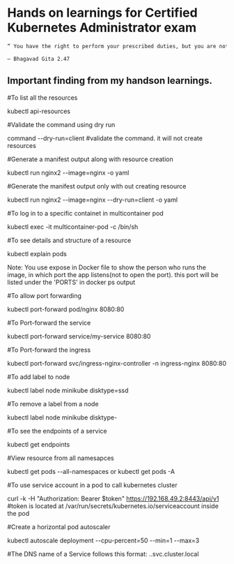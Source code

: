 # Hands on learnings for Certified Kubernetes Administrator exam

```sh
“ You have the right to perform your prescribed duties, but you are not entitled to the fruits of your actions. Never consider yourself the cause of the results of your activities, nor be attached to inaction. ”

— Bhagavad Gita 2.47
```

## Important finding from my handson learnings.


#To list all the resources 

kubectl api-resources

#Validate the command using dry run

command --dry-run=client #validate the command. it will not create resources

#Generate a manifest output along with resource creation 

kubectl run nginx2 --image=nginx -o yaml

#Generate the manifest output only with out creating resource

kubectl run nginx2 --image=nginx --dry-run=client -o yaml

#To log in to a specific containet in multicontainer pod

kubectl exec -it multicontainer-pod -c <container-name> /bin/sh

#To see details and structure of a resource

kubectl explain pods


Note: You use expose in Docker file to show the person who runs the image, in which port the app listens(not to open the port). this port will be listed under the 'PORTS' in docker ps output

#To allow port forwarding

kubectl port-forward pod/nginx 8080:80

 #To Port-forward the service

 kubectl port-forward service/my-service 8080:80

#To Port-forward the ingress

 kubectl port-forward svc/ingress-nginx-controller -n ingress-nginx 8080:80


#To add label to node

kubectl label node minikube disktype=ssd

#To remove a label from a node

kubectl label node minikube disktype-

#To see the endpoints of a service

kubectl get endpoints <service name>

#View resource from all namesapces

kubectl get pods --all-namespaces  or kubectl get pods -A

#To use service account in a pod to call kubernetes cluster

curl -k -H "Authorization: Bearer $token" https://192.168.49.2:8443/api/v1  #token is located at /var/run/secrets/kubernetes.io/serviceaccount inside the pod

#Create a horizontal pod autoscaler

kubectl autoscale deployment <name of deploy> --cpu-percent=50 --min=1 --max=3

#The DNS name of a Service follows this format: <service-name>.<namespace>.svc.cluster.local

